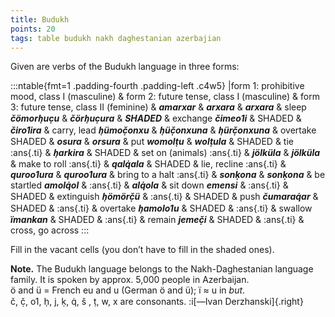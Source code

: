 ```yaml
---
title: Budukh
points: 20
tags: table budukh nakh daghestanian azerbajian
---
```


Given are verbs of the Budukh language in three forms:

:::ntable{fmt=1 .padding-fourth .padding-left .c4w5}
|form 1: prohibitive mood, class I (masculine) & form 2: future tense, class I (masculine) & form 3: future tense, class II (feminine) &
***amarxar*** & ***arxara*** & ***arxara*** & sleep
***čömorh̜uc̣u*** & ***čörh̜uc̣ura*** & ***SHADED*** & exchange
***čimeo1i*** & SHADED & ***čiro1ira*** & carry, lead
***h̜ümoč̣onxu*** & ***h̜üč̣onxuna*** & ***h̜ürč̣onxuna*** & overtake
SHADED & ***osura*** & ***orsura*** & put
***womolṭu*** & ***wolṭula*** & SHADED & tie
:ans{.ti} & ***h̜arkira*** & SHADED & set on (animals)
:ans{.ti} & ***jölküla*** & ***jölküla*** & make to roll
:ans{.ti} & ***qalq̇ala*** & SHADED & lie, recline
:ans{.ti} & ***quroo1ura*** & ***quroo1ura*** & bring to a halt
:ans{.ti} & ***sonḳona*** & ***sonḳona*** & be startled
***amolq̇ol*** & :ans{.ti} & ***alq̇ola*** & sit down
***emensi*** & :ans{.ti} & SHADED & extinguish
***h̜ömörč̣ü*** & :ans{.ti} & SHADED & push
***čumaraq̇ar*** & SHADED & :ans{.ti} & overtake
***h̜amolo1u*** & SHADED & :ans{.ti} & swallow
***ïmankan*** & SHADED & :ans{.ti} & remain
***jemeč̣i*** & SHADED & :ans{.ti} & cross, go across
:::

Fill in the vacant cells (you don’t have to fill in the shaded ones).

**Note.** The Budukh language belongs to the Nakh-Daghestanian language family. It is spoken by approx. 5,000 people in Azerbaijan.
<br>ö and ü = French eu and u (German ö and ü); ï ≈ u in *but*.
<br>č, č̣, o1, h̜, j, ḳ, q̇, š , ṭ, w, x are consonants.
:i[—Ivan Derzhanski]{.right}